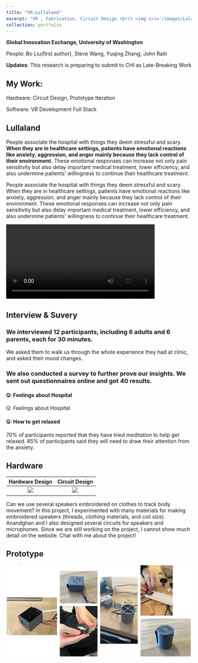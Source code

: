 ```yaml
---
title: "VR:Lullaland"
excerpt: "VR , Fabrication, Circuit Design <br/> <img src='/images/Lula_front.png'>"
collection: portfolio
---
```


**Global Innovation Exchange, University of Washington**

People: Bo Liu(first author), Steve Wang, Yuqing Zhang, John Raiti

**Updates**: This research is preparing to submit to CHI as Late-Breaking Work

## My Work: 
Hardware: Circuit Design, Prototype Iteration

Software: VR Development Full Stack

## Lullaland
People associate the hospital with things they deem stressful and scary. **When they are in healthcare settings, patients have emotional reactions like anxiety, aggression, and anger mainly because they lack control of their environment.** These emotional responses can increase not only pain sensitivity but also delay important medical treatment, lower efficiency, and also undermine patients’ willingness to continue their healthcare treatment.

People associate the hospital with things they deem stressful and scary. When they are in healthcare settings, patients have emotional reactions like anxiety, aggression, and anger mainly because they lack control of their environment. These emotional responses can increase not only pain sensitivity but also delay important medical treatment, lower efficiency, and also undermine patients’ willingness to continue their healthcare treatment.

<video width="80%" height=auto controls>
  <source type="video/mp4" src="https://boliu97.github.io/files/Video/Lullaland_demo.mp4">
</video>

## Interview & Suvery

### We interviewed 12 participants, including 6 adults and 6 parents, each for 30 minutes.
We asked them to walk us through the whole experience they had at clinic, and asked their mood changes.

### We also conducted a survey to further prove our insights. We sent out questionnaires online and got 40 results.
#### Q: Feelings about Hospital 
Q: Feelings about Hospital 
#### Q: How to get relaxed
70% of participants reported that they have tried meditation to help get relaxed. 85% of participants said they will need to draw their attention from the anxiety.

## Hardware

Hardware Design           |      Circuit Design
:-------------------------:|:-------------------------:
![](http://boliu97.github.io/image/Lula_HardSch.webp)  |  ![](http://boliu97.github.io/images/Lula_3D.webp)

Can we use several speakers embroidered on clothes to track body movement? In this project, I experimented with many materials for making embroidered speakers (threads, clothing materials, and coil size). Anandghan and I also designed several circuits for speakers and microphones. Since we are still working on the project, I cannot show much detail on the website. Chat with me about the project!

## Prototype
<img src='/images/Lula_prototype.png'>

